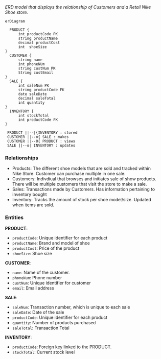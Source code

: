 _ERD model that displays the relationship of Customers and a Retail Nike Shoe store._


```mermaid
erDiagram
 
  PRODUCT {
      int productCode PK
      string productName
      decimal productCost
      int  shoeSize
}
  CUSTOMER {
      string name 
      int phoneNUm
      string custNum PK
      String custEmail
}
  SALE {
      int saleNum PK
      string productCode FK
      date saleDate
      decimal saleTotal
      int quantity
}
  INVENTORY {
      int stockTotal
      int productCode FK
}

 PRODUCT ||--|{INVENTORY : stored
 CUSTOMER ||--o{ SALE : makes
 CUSTOMER ||--O{ PRODUCT : views
 SALE ||--o| INVENTORY : updates

```

### Relationships
* Products: The different shoe models that are sold and tracked within Nike Store. Customer can purchase multiple in one sale.
* Customers: Indivdiual that browses and initiates sale of show products. There will be multiple customers that visit the store to make a sale.
* Sales: Transactions made by Customers. Has information pertaining to inventory bought
* Inventory: Tracks the amount of stock per shoe model/size. Updated when items are sold.

### Entities

**PRODUCT**: 
   - `productCode`: Unique identifier for each product
   - `productName`: Brand and model of shoe
   - `productCost`: Price of the product
   - `shoeSize`: Shoe size 

 **CUSTOMER**: 
   - `name`: Name of the customer.
   - `phoneNum`: Phone number
   - `custNum`: Unique identifier for customer
   - `email`: Email address

 **SALE**: 
   - `saleNum`: Transaction number, which is unique to each sale
   - `saleDate`: Date of the sale
   - `productCode`: Unique identifier for each product
   - `quantity`: Number of products purchased
   - `saleTotal`: Transaction Total

 **INVENTORY**: 
   - `productCode`: Foreign key linked to the PRODUCT.
   - `stockTotal`: Current stock level

  
